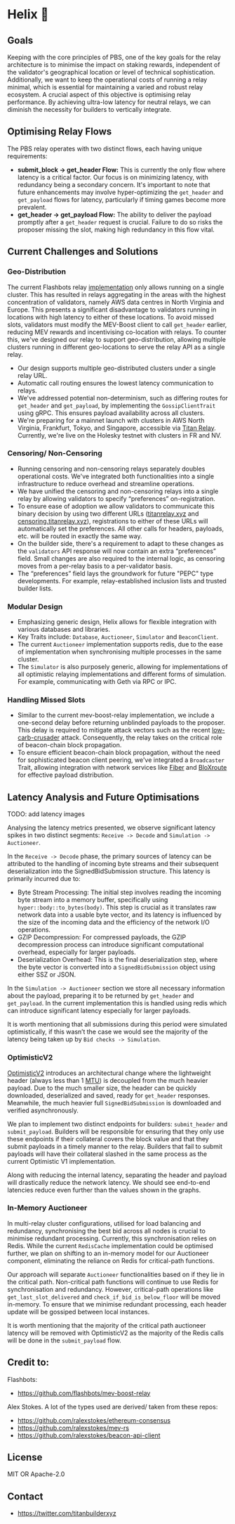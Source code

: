 # Helix 🧬

## Goals
Keeping with the core principles of PBS, one of the key goals for the relay architecture is to minimise the impact on staking rewards, independent of the validator's geographical location or level of technical sophistication. Additionally, we want to keep the operational costs of running a relay minimal, which is essential for maintaining a varied and robust relay ecosystem. A crucial aspect of this objective is optimising relay performance. By achieving ultra-low latency for neutral relays, we can diminish the necessity for builders to vertically integrate.

## Optimising Relay Flows
The PBS relay operates with two distinct flows, each having unique requirements:

- **submit_block -> get_header Flow:** This is currently the only flow where latency is a critical factor. Our focus is on minimizing latency, with redundancy being a secondary concern. It's important to note that future enhancements may involve hyper-optimizing the `get_header` and `get_payload` flows for latency, particularly if timing games become more prevalent.
- **get_header -> get_payload Flow:** The ability to deliver the payload promptly after a `get_header` request is crucial. Failure to do so risks the proposer missing the slot, making high redundancy in this flow vital.

## Current Challenges and Solutions

### Geo-Distribution
The current Flashbots relay [implementation](https://github.com/flashbots/mev-boost-relay) only allows running on a single cluster. This has resulted in relays aggregating in the areas with the highest concentration of validators, namely AWS data centres in North Virginia and Europe. This presents a significant disadvantage to validators running in locations with high latency to either of these locations. To avoid missed slots, validators must modify the MEV-Boost client to call `get_header` earlier, reducing MEV rewards and incentivising co-location with relays. To counter this, we've designed our relay to support geo-distribution, allowing multiple clusters running in different geo-locations to serve the relay API as a single relay.
- Our design supports multiple geo-distributed clusters under a single relay URL.
- Automatic call routing ensures the lowest latency communication to relays.
- We've addressed potential non-determinism, such as differing routes for `get_header` and `get_payload`, by implementing the `GossipClientTrait` using gRPC. This ensures payload availability across all clusters.
- We're preparing for a mainnet launch with clusters in AWS North Virginia, Frankfurt, Tokyo, and Singapore, accessible via [Titan Relay](https://docs.titanrelay.xyz). Currently, we're live on the Holesky testnet with clusters in FR and NV.

### Censoring/ Non-Censoring
- Running censoring and non-censoring relays separately doubles operational costs. We've integrated both functionalities into a single infrastructure to reduce overhead and streamline operations.
- We have unified the censoring and non-censoring relays into a single relay by allowing validators to specify “preferences” on-registration.
- To ensure ease of adoption we allow validators to communicate this binary decision by using two different URLs ([titanrelay.xyz](titanrelay.xyz) and [censoring.titanrelay.xyz](censoring.titanrelay.xyz)), registrations to either of these URLs will automatically set the preferences. All other calls for headers, payloads, etc. will be routed in exactly the same way.
- On the builder side, there's a requirement to adapt to these changes as the `validators` API response will now contain an extra “preferences” field. Small changes are also required to the internal logic, as censoring moves from a per-relay basis to a per-validator basis.
- The “preferences” field lays the groundwork for future "PEPC" type developments. For example, relay-established inclusion lists and trusted builder lists.

### Modular Design
- Emphasizing generic design, Helix allows for flexible integration with various databases and libraries. 
- Key Traits include: `Database`, `Auctioneer`, `Simulator` and `BeaconClient`.
- The current `Auctioneer` implementation supports redis, due to the ease of implementation when synchronising multiple processes in the same cluster. 
- The `Simulator` is also purposely generic, allowing for implementations of all optimistic relaying implementations and different forms of simulation. For example, communicating with Geth via RPC or IPC.

### Handling Missed Slots
- Similar to the current mev-boost-relay implementation, we include a one-second delay before returning unblinded payloads to the proposer. This delay is required to mitigate attack vectors such as the recent [low-carb-crusader](https://collective.flashbots.net/t/disclosure-mitigation-of-block-equivocation-strategy-with-early-getpayload-calls-for-proposers/1705) attack. Consequently, the relay takes on the critical role of beacon-chain block propagation.
- To ensure efficient beacon-chain block propagation, without the need for sophisticated beacon client peering, we've integrated a `Broadcaster` Trait, allowing integration with network services like [Fiber](https://fiber.chainbound.io) and [BloXroute](https://bloxroute.com) for effective payload distribution. 

## Latency Analysis and Future Optimisations

TODO: add latency images

Analysing the latency metrics presented, we observe significant latency spikes in two distinct segments: `Receive -> Decode` and `Simulation -> Auctioneer`.

In the `Receive -> Decode` phase, the primary sources of latency can be attributed to the handling of incoming byte streams and their subsequent deserialization into the SignedBidSubmission structure. This latency is primarily incurred due to:

- Byte Stream Processing: The initial step involves reading the incoming byte stream into a memory buffer, specifically using `hyper::body::to_bytes(body)`. This step is crucial as it translates raw network data into a usable byte vector, and its latency is influenced by the size of the incoming data and the efficiency of the network I/O operations.
- GZIP Decompression: For compressed payloads, the GZIP decompression process can introduce significant computational overhead, especially for larger payloads.
- Deserialization Overhead: This is the final deserialization step, where the byte vector is converted into a `SignedBidSubmission` object using either SSZ or JSON.

In the `Simulation -> Auctioneer` section we store all necessary information about the payload, preparing it to be returned by `get_header` and `get_payload`. In the current implementation this is handled using redis which can introduce significant latency especially for larger payloads.

It is worth mentioning that all submissions during this period were simulated optimistically, if this wasn’t the case we would see the majority of the latency being taken up by `Bid checks -> Simulation`.

### OptimisticV2
[OptimisticV2](https://frontier.tech/optimistic-relays-and-where-to-find-them) introduces an architectural change where the lightweight header (always less than 1 [MTU](https://www.cloudflare.com/en-gb/learning/network-layer/what-is-mtu)) is decoupled from the much heavier payload. Due to the much smaller size, the header can be quickly downloaded, deserialized and saved, ready for `get_header` responses. Meanwhile, the much heavier full `SignedBidSubmission` is downloaded and verified asynchronously.

We plan to implement two distinct endpoints for builders: `submit_header` and `submit_payload`. Builders will be responsible for ensuring that they only use these endpoints if their collateral covers the block value and that they submit payloads in a timely manner to the relay. Builders that fail to submit payloads will have their collateral slashed in the same process as the current Optimistic V1 implementation.

Along with reducing the internal latency, separating the header and payload will drastically reduce the network latency. We should see end-to-end latencies reduce even further than the values shown in the graphs.

### In-Memory Auctioneer
In multi-relay cluster configurations, utilised for load balancing and redundancy, synchronising the best bid across all nodes is crucial to minimise redundant processing. Currently, this synchronisation relies on Redis. While the current `RedisCache` implementation could be optimised further, we plan on shifting to an in-memory model for our Auctioneer component, eliminating the reliance on Redis for critical-path functions.

Our approach will separate `Auctioneer` functionalities based on if they lie in the critical path. Non-critical path functions will continue to use Redis for synchronisation and redundancy. However, critical-path operations like `get_last_slot_delivered` and `check_if_bid_is_below_floor` will be moved in-memory. To ensure that we minimise redundant processing, each header update will be gossiped between local instances.

It is worth mentioning that the majority of the critical path auctioneer latency will be removed with OptimisticV2 as the majority of the Redis calls will be done in the `submit_payload` flow. 

## Credit to:
Flashbots:
- https://github.com/flashbots/mev-boost-relay

Alex Stokes. A lot of the types used are derived/ taken from these repos:
- https://github.com/ralexstokes/ethereum-consensus
- https://github.com/ralexstokes/mev-rs
- https://github.com/ralexstokes/beacon-api-client

## License
MIT OR Apache-2.0

## Contact
- https://twitter.com/titanbuilderxyz
